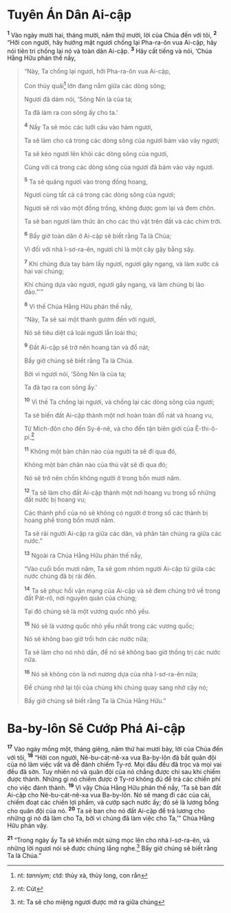 # Tuyên Án Dân Ai-cập

<sup><b>1</b></sup> Vào ngày mười hai, tháng mười, năm thứ mười, lời của Chúa đến với tôi, <sup><b>2</b></sup> “Hỡi con người, hãy hướng mặt ngươi chống lại Pha-ra-ôn vua Ai-cập, hãy nói tiên tri chống lại nó và toàn dân Ai-cập. <sup><b>3</b></sup> Hãy cất tiếng và nói, ‘Chúa Hằng Hữu phán thế nầy,

> “Này, Ta chống lại ngươi, hỡi Pha-ra-ôn vua Ai-cập,
>
> Con thủy quái[^1-e18c30da-2414-4d6d-a8bb-dcd6543ca168] lớn đang nằm giữa các dòng sông;
>
> Ngươi đã dám nói, ‘Sông Nin là của ta;
>
> Ta đã làm ra con sông ấy cho ta.’
>
> <sup><b>4</b></sup> Nầy Ta sẽ móc các lưỡi câu vào hàm ngươi,
>
> Ta sẽ làm cho cá trong các dòng sông của ngươi bám vào vảy ngươi;
>
> Ta sẽ kéo ngươi lên khỏi các dòng sông của ngươi,
>
> Cùng với cá trong các dòng sông của ngươi đã bám vào vảy ngươi.
>
> <sup><b>5</b></sup> Ta sẽ quăng ngươi vào trong đồng hoang,
>
> Ngươi cùng tất cả cá trong các dòng sông của ngươi;
>
> Ngươi sẽ rơi vào một đồng trống, không được gom lại và đem chôn.
>
> Ta sẽ ban ngươi làm thức ăn cho các thú vật trên đất và các chim trời.
>
> <sup><b>6</b></sup> Bấy giờ toàn dân ở Ai-cập sẽ biết rằng Ta là Chúa;
>
> Vì đối với nhà I-sơ-ra-ên, ngươi chỉ là một cây gậy bằng sậy.
>
> <sup><b>7</b></sup> Khi chúng đưa tay bám lấy ngươi, ngươi gãy ngang, và làm xước cả hai vai chúng;
>
> Khi chúng dựa vào ngươi, ngươi gãy ngang, và làm chúng bị lảo đảo.”’”
>
> <sup><b>8</b></sup> Vì thế Chúa Hằng Hữu phán thế nầy,
>
> “Này, Ta sẽ sai một thanh gươm đến với ngươi,
>
> Nó sẽ tiêu diệt cả loài người lẫn loài thú;
>
> <sup><b>9</b></sup> Ðất Ai-cập sẽ trở nên hoang tàn và đổ nát;
>
> Bấy giờ chúng sẽ biết rằng Ta là Chúa.
>
> Bởi vì ngươi nói, ‘Sông Nin là của ta;
>
> Ta đã tạo ra con sông ấy.’
>
> <sup><b>10</b></sup> Vì thế Ta chống lại ngươi, và chống lại các dòng sông của ngươi;
>
> Ta sẽ biến đất Ai-cập thành một nơi hoàn toàn đổ nát và hoang vu,
>
> Từ Mích-đôn cho đến Sy-ê-nê, và cho đến tận biên giới của Ê-thi-ô-pi.[^2-e18c30da-2414-4d6d-a8bb-dcd6543ca168]
>
> <sup><b>11</b></sup> Không một bàn chân nào của người ta sẽ đi qua đó,
>
> Không một bàn chân nào của thú vật sẽ đi qua đó;
>
> Nó sẽ trở nên chốn không người ở trong bốn mươi năm.
>
> <sup><b>12</b></sup> Ta sẽ làm cho đất Ai-cập thành một nơi hoang vu trong số những đất nước bị hoang vu;
>
> Các thành phố của nó sẽ không có người ở trong số các thành bị hoang phế trong bốn mươi năm.
>
> Ta sẽ rải người Ai-cập ra giữa các dân, và phân tán chúng ra giữa các nước.”
>
> <sup><b>13</b></sup> Ngoài ra Chúa Hằng Hữu phán thế nầy,
>
> “Vào cuối bốn mươi năm, Ta sẽ gom nhóm người Ai-cập từ giữa các nước chúng đã bị rải đến.
>
> <sup><b>14</b></sup> Ta sẽ phục hồi vận mạng của Ai-cập và sẽ đem chúng trở về trong đất Pát-rô, nơi nguyên quán của chúng;
>
> Tại đó chúng sẽ là một vương quốc nhỏ yếu.
>
> <sup><b>15</b></sup> Nó sẽ là vương quốc nhỏ yếu nhất trong các vương quốc;
>
> Nó sẽ không bao giờ trổi hơn các nước nữa;
>
> Ta sẽ làm cho nó nhỏ dần, để nó sẽ không bao giờ thống trị các nước nữa.
>
> <sup><b>16</b></sup> Nó sẽ không còn là nơi nương dựa của nhà I-sơ-ra-ên nữa;
>
> Ðể chúng nhớ lại tội của chúng khi chúng quay sang nhờ cậy nó;
>
> Bấy giờ chúng sẽ biết rằng Ta là Chúa Hằng Hữu.”

# Ba-by-lôn Sẽ Cướp Phá Ai-cập

<sup><b>17</b></sup> Vào ngày mồng một, tháng giêng, năm thứ hai mươi bảy, lời của Chúa đến với tôi, <sup><b>18</b></sup> “Hỡi con người, Nê-bu-cát-nê-xa vua Ba-by-lôn đã bắt quân đội của nó làm việc vất vả để đánh chiếm Ty-rơ. Mọi đầu đều đã trọc và mọi vai đều đã sờn. Tuy nhiên nó và quân đội của nó chẳng được chi sau khi chiếm được thành. Những gì nó chiếm được ở Ty-rơ không đủ để trả các chiến phí cho việc đánh thành. <sup><b>19</b></sup> Vì vậy Chúa Hằng Hữu phán thế nầy, ‘Ta sẽ ban đất Ai-cập cho Nê-bu-cát-nê-xa vua Ba-by-lôn. Nó sẽ mang đi các của cải, chiếm đoạt các chiến lợi phẩm, và cướp sạch nước ấy; đó sẽ là lương bổng cho quân đội của nó. <sup><b>20</b></sup> Ta sẽ ban cho nó đất Ai-cập để trả lương cho những gì nó đã làm cho Ta, bởi vì chúng đã làm việc cho Ta,’” Chúa Hằng Hữu phán vậy.

<sup><b>21</b></sup> “Trong ngày ấy Ta sẽ khiến một sừng mọc lên cho nhà I-sơ-ra-ên, và những lời ngươi nói sẽ được chúng lắng nghe.[^3-e18c30da-2414-4d6d-a8bb-dcd6543ca168] Bấy giờ chúng sẽ biết rằng Ta là Chúa.”

[^1-e18c30da-2414-4d6d-a8bb-dcd6543ca168]: nt: _tanniym_; ctd: thủy xà, thủy long, con rắn

[^2-e18c30da-2414-4d6d-a8bb-dcd6543ca168]: nt: Cút

[^3-e18c30da-2414-4d6d-a8bb-dcd6543ca168]: nt: Ta sẽ cho miệng ngươi được mở ra giữa chúng
